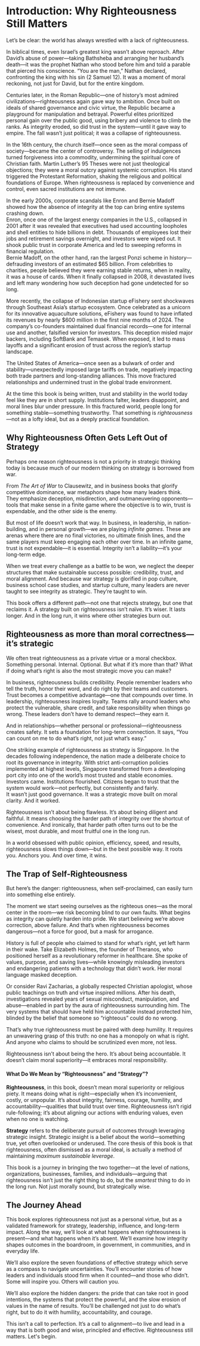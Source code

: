 # Introduction: Why Righteousness Still Matters

Let’s be clear: the world has always wrestled with a lack of righteousness.

In biblical times, even Israel’s greatest king wasn’t above reproach. After David’s abuse of power—taking Bathsheba and arranging her husband’s death—it was the prophet Nathan who stood before him and told a parable that pierced his conscience. “You are the man,” Nathan declared, confronting the king with his sin (2 Samuel 12). It was a moment of moral reckoning, not just for David, but for the entire kingdom.

Centuries later, in the Roman Republic—one of history’s most admired civilizations—righteousness again gave way to ambition. Once built on ideals of shared governance and civic virtue, the Republic became a playground for manipulation and betrayal. Powerful elites prioritized personal gain over the public good, using bribery and violence to climb the ranks. As integrity eroded, so did trust in the system—until it gave way to empire. The fall wasn’t just political; it was a collapse of righteousness.

In the 16th century, the church itself—once seen as the moral compass of society—became the center of controversy. The selling of indulgences turned forgiveness into a commodity, undermining the spiritual core of Christian faith. Martin Luther’s 95 Theses were not just theological objections; they were a moral outcry against systemic corruption. His stand triggered the Protestant Reformation, shaking the religious and political foundations of Europe. When righteousness is replaced by convenience and control, even sacred institutions are not immune.

In the early 2000s, corporate scandals like Enron and Bernie Madoff showed how the absence of integrity at the top can bring entire systems crashing down.  
Enron, once one of the largest energy companies in the U.S., collapsed in 2001 after it was revealed that executives had used accounting loopholes and shell entities to hide billions in debt. Thousands of employees lost their jobs and retirement savings overnight, and investors were wiped out. It shook public trust in corporate America and led to sweeping reforms in financial regulation.  
Bernie Madoff, on the other hand, ran the largest Ponzi scheme in history—defrauding investors of an estimated $65 billion. From celebrities to charities, people believed they were earning stable returns, when in reality, it was a house of cards. When it finally collapsed in 2008, it devastated lives and left many wondering how such deception had gone undetected for so long.

More recently, the collapse of Indonesian startup eFishery sent shockwaves through Southeast Asia’s startup ecosystem. Once celebrated as a unicorn for its innovative aquaculture solutions, eFishery was found to have inflated its revenues by nearly $600 million in the first nine months of 2024. The company’s co-founders maintained dual financial records—one for internal use and another, falsified version for investors. This deception misled major backers, including SoftBank and Temasek. When exposed, it led to mass layoffs and a significant erosion of trust across the region’s startup landscape.

The United States of America—once seen as a bulwark of order and stability—unexpectedly imposed large tariffs on trade, negatively impacting both trade partners and long-standing alliances. This move fractured relationships and undermined trust in the global trade environment.

At the time this book is being written, trust and stability in the world today feel like they are in short supply. Institutions falter, leaders disappoint, and moral lines blur under pressure. In this fractured world, people long for something stable—something trustworthy. That something is *righteousness*—not as a lofty ideal, but as a deeply practical foundation.

## Why Righteousness Often Gets Left Out of Strategy

Perhaps one reason righteousness is not a priority in strategic thinking today is because much of our modern thinking on strategy is borrowed from war.

From *The Art of War* to Clausewitz, and in business books that glorify competitive dominance, war metaphors shape how many leaders think. They emphasize deception, misdirection, and outmaneuvering opponents—tools that make sense in a finite game where the objective is to win, trust is expendable, and the other side is the enemy.

But most of life doesn’t work that way. In business, in leadership, in nation-building, and in personal growth—we are playing *infinite games*. These are arenas where there are no final victories, no ultimate finish lines, and the same players must keep engaging each other over time. In an infinite game, trust is not expendable—it is essential. Integrity isn’t a liability—it’s your long-term edge.

When we treat every challenge as a battle to be won, we neglect the deeper structures that make sustainable success possible: credibility, trust, and moral alignment. And because war strategy is glorified in pop culture, business school case studies, and startup culture, many leaders are never taught to see integrity as strategic. They’re taught to win.

This book offers a different path—not one that rejects strategy, but one that reclaims it. A strategy built on righteousness isn’t naïve. It’s wiser. It lasts longer. And in the long run, it wins where other strategies burn out.

## Righteousness as more than moral correctness—it’s strategic

We often treat righteousness as a private virtue or a moral checkbox. Something personal. Internal. Optional. But what if it’s more than that? What if doing what’s right is also the most strategic move you can make?

In business, righteousness builds credibility. People remember leaders who tell the truth, honor their word, and do right by their teams and customers. Trust becomes a competitive advantage—one that compounds over time. In leadership, righteousness inspires loyalty. Teams rally around leaders who protect the vulnerable, share credit, and take responsibility when things go wrong. These leaders don’t have to demand respect—they earn it.

And in relationships—whether personal or professional—righteousness creates safety. It sets a foundation for long-term connection. It says, “You can count on me to do what’s right, not just what’s easy.”

One striking example of righteousness as strategy is Singapore. In the decades following independence, the nation made a deliberate choice to root its governance in integrity. With strict anti-corruption policies implemented at highest levels, Singapore transformed from a developing port city into one of the world’s most trusted and stable economies. Investors came. Institutions flourished. Citizens began to trust that the system would work—not perfectly, but consistently and fairly.  
It wasn’t just good governance. It was a strategic move built on moral clarity. And it worked.

Righteousness isn’t about being flawless. It’s about being diligent and faithful. It means choosing the harder path of integrity over the shortcut of convenience. And ironically, that harder path often turns out to be the wisest, most durable, and most fruitful one in the long run.

In a world obsessed with public opinion, efficiency, speed, and results, righteousness slows things down—but in the best possible way. It roots you. Anchors you. And over time, it wins.


## The Trap of Self-Righteousness

But here’s the danger: righteousness, when self-proclaimed, can easily turn into something else entirely.

The moment we start seeing ourselves as the righteous ones—as the moral center in the room—we risk becoming blind to our own faults. What begins as integrity can quietly harden into pride. We start believing we’re above correction, above failure. And that’s when righteousness becomes dangerous—not a force for good, but a mask for arrogance.

History is full of people who claimed to stand for what’s right, yet left harm in their wake. Take Elizabeth Holmes, the founder of Theranos, who positioned herself as a revolutionary reformer in healthcare. She spoke of values, purpose, and saving lives—while knowingly misleading investors and endangering patients with a technology that didn’t work. Her moral language masked deception.

Or consider Ravi Zacharias, a globally respected Christian apologist, whose public teachings on truth and virtue inspired millions. After his death, investigations revealed years of sexual misconduct, manipulation, and abuse—enabled in part by the aura of righteousness surrounding him. The very systems that should have held him accountable instead protected him, blinded by the belief that someone so “righteous” could do no wrong.

That’s why true righteousness must be paired with deep humility. It requires an unwavering grasp of this truth: no one has a monopoly on what is right. And anyone who claims to should be scrutinized even more, not less.

Righteousness isn’t about being the hero. It’s about being accountable. It doesn’t claim moral superiority—it embraces moral responsibility.

#### What Do We Mean by “Righteousness” and “Strategy”?

**Righteousness**, in this book, doesn’t mean moral superiority or religious piety. It means doing what is right—especially when it’s inconvenient, costly, or unpopular. It’s about integrity, fairness, courage, humility, and accountability—qualities that build trust over time. Righteousness isn’t rigid rule-following; it’s about aligning our actions with enduring values, even when no one is watching.

**Strategy** refers to the deliberate pursuit of outcomes through leveraging strategic insight. Strategic insight is a belief about the world—something true, yet often overlooked or underused. The core thesis of this book is that righteousness, often dismissed as a moral ideal, is actually a method of maintaining *maximum sustainable leverage*. 

This book is a journey in bringing the two together—at the level of nations, organizations, businesses, families, and individuals—arguing that righteousness isn’t just the right thing to do, but the *smartest* thing to do in the long run. Not just morally sound, but strategically wise.


## The Journey Ahead

This book explores righteousness not just as a personal virtue, but as a validated framework for strategy, leadership, influence, and long-term impact. Along the way, we’ll look at what happens when righteousness is present—and what happens when it’s absent. We’ll examine how integrity shapes outcomes in the boardroom, in government, in communities, and in everyday life.

We’ll also explore the seven foundations of effective strategy which serve as a compass to navigate uncertainties. You’ll encounter stories of how leaders and individuals stood firm when it counted—and those who didn’t. Some will inspire you. Others will caution you.

We’ll also explore the hidden dangers: the pride that can take root in good intentions, the systems that protect the powerful, and the slow erosion of values in the name of results. You’ll be challenged not just to do what’s right, but to do it with humility, accountability, and courage.

This isn’t a call to perfection. It’s a call to alignment—to live and lead in a way that is both good and wise, principled and effective. Righteousness still matters. Let's begin.